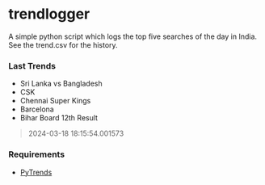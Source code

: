# trendlogger
A simple python script which logs the top five searches of the day in India.<br>See the trend.csv for the history.<br>

<!-- Last Trends -->
### Last Trends
* Sri Lanka vs Bangladesh
* CSK
* Chennai Super Kings
* Barcelona
* Bihar Board 12th Result
> 2024-03-18 18:15:54.001573

<!-- Requirements -->
### Requirements
* [PyTrends](https://github.com/dreyco676/pytrends)
